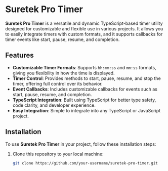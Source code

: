 # Suretek Pro Timer

**Suretek Pro Timer** is a versatile and dynamic TypeScript-based timer utility designed for customizable and flexible use in various projects. It allows you to easily integrate timers with custom formats, and it supports callbacks for timer events like start, pause, resume, and completion.

## Features

- **Customizable Timer Formats**: Supports `hh:mm:ss` and `mm:ss` formats, giving you flexibility in how the time is displayed.
- **Timer Control**: Provides methods to start, pause, resume, and stop the timer, offering full control over its behavior.
- **Event Callbacks**: Includes customizable callbacks for events such as start, pause, resume, and completion.
- **TypeScript Integration**: Built using TypeScript for better type safety, code clarity, and developer experience.
- **Easy Integration**: Simple to integrate into any TypeScript or JavaScript project.

## Installation

To use **Suretek Pro Timer** in your project, follow these installation steps:

1. Clone this repository to your local machine:
   ```bash
   git clone https://github.com/your-username/suretek-pro-timer.git
